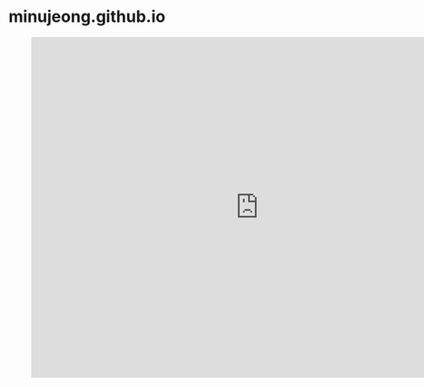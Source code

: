 # minujeong.github.io

<figure class="video_container">
<iframe src="http://minujeong.com" frameborder="0" width="800" height="600">
</iframe>
</figure>
